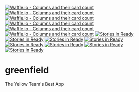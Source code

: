 [![Waffle.io - Columns and their card count](https://badge.waffle.io/ShSukkar/GreenField.png?columns=all)](https://waffle.io/ShSukkar/GreenField?utm_source=badge)
[![Waffle.io - Columns and their card count](https://badge.waffle.io/ShSukkar/GreenField.png?columns=all)](https://waffle.io/ShSukkar/GreenField?utm_source=badge)
[![Waffle.io - Columns and their card count](https://badge.waffle.io/ShSukkar/GreenField.png?columns=all)](https://waffle.io/ShSukkar/GreenField?utm_source=badge)
[![Waffle.io - Columns and their card count](https://badge.waffle.io/ShSukkar/GreenField.png?columns=all)](https://waffle.io/ShSukkar/GreenField?utm_source=badge)
[![Waffle.io - Columns and their card count](https://badge.waffle.io/ShSukkar/GreenField.png?columns=all)](https://waffle.io/ShSukkar/GreenField?utm_source=badge)
[![Waffle.io - Columns and their card count](https://badge.waffle.io/ShSukkar/GreenField.png?columns=all)](https://waffle.io/ShSukkar/GreenField?utm_source=badge)
[![Stories in Ready](https://badge.waffle.io/team-piranha/greenfield.png?label=ready&title=Ready)](https://waffle.io/team-piranha/greenfield)
[![Stories in Ready](https://badge.waffle.io/Project-Ganymede/Greenfield.png?label=ready&title=Ready)](https://waffle.io/Project-Ganymede/Greenfield)
[![Stories in Ready](https://badge.waffle.io/Project-Ganymede/Greenfield.png?label=ready&title=Ready)](https://waffle.io/Project-Ganymede/Greenfield)
[![Stories in Ready](https://badge.waffle.io/hypnotoads/greenfield.png?label=ready&title=Ready)](https://waffle.io/hypnotoads/greenfield)
[![Stories in Ready](https://badge.waffle.io/hypnotoads/greenfield.png?label=ready&title=Ready)](https://waffle.io/hypnotoads/greenfield)
[![Stories in Ready](https://badge.waffle.io/hrr18-captain-planet/greenfield.png?label=ready&title=Ready)](https://waffle.io/hrr18-captain-planet/greenfield)
[![Stories in Ready](https://badge.waffle.io/hrr18-captain-planet/greenfield.png?label=ready&title=Ready)](https://waffle.io/hrr18-captain-planet/greenfield)
[![Stories in Ready](https://badge.waffle.io/bananasbabay/greenfield.png?label=ready&title=Ready)](https://waffle.io/bananasbabay/greenfield)
# greenfield
The Yellow Team's Best App
